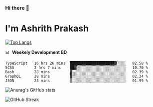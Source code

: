 ### Hi there 👋
# I'm Ashrith Prakash

[![Top Langs](https://github-readme-stats.vercel.app/api/top-langs/?username=xxcheckmatexx&count_private=true&include_all_commits=true&show_icons=true&line_height=20&title_color=FFFFFF&icon_color=FFFFFF&text_color=FFFFFF&bg_color=0D1117&langs_count=8)](https://github.com/anuraghazra/github-readme-stats)

📊 &nbsp;**Weekely Development BD**

<!--START_SECTION:waka-->

```text
TypeScript   16 hrs 26 mins  ████████████████████▓░░░░   82.58 %
SCSS         2 hrs 7 mins    ██▓░░░░░░░░░░░░░░░░░░░░░░   10.70 %
Bash         28 mins         ▓░░░░░░░░░░░░░░░░░░░░░░░░   02.39 %
GraphQL      28 mins         ▓░░░░░░░░░░░░░░░░░░░░░░░░   02.34 %
JSON         23 mins         ▒░░░░░░░░░░░░░░░░░░░░░░░░   01.99 %
```

<!--END_SECTION:waka-->

![Anurag's GitHub stats](https://github-readme-stats.vercel.app/api?username=xxcheckmatexx&count_private=true&show_icons=true&theme=merko)  

![GitHub Streak](http://github-readme-streak-stats.herokuapp.com?user=xxcheckmatexx&theme=merko&hide_border=true&date_format=M%20j%5B%2C%20Y%5D&fire=DD0E0B)
<br/>
